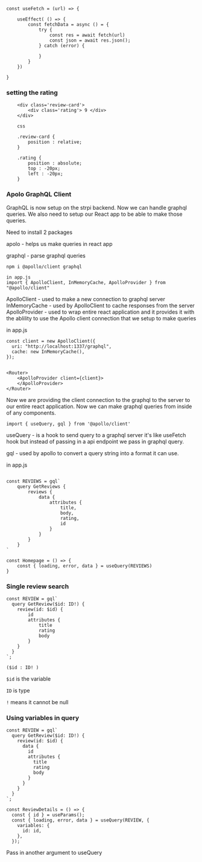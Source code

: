 ```
const useFetch = (url) => { 

    useEffect( () => { 
        const fetchData = async () = { 
            try { 
                const res = await fetch(url)
                const json = await res.json();
            } catch (error) { 

            }
        }
    })

}
```


### setting the rating 

``` 
    <div class='review-card'>
        <div class='rating'> 9 </div>
    </div>

    css 

    .review-card {
        position : relative;
    }

    .rating { 
        position : absolute;
        top : -20px;
        left : -20px;
    }
```

### Apolo GraphQL Client

GraphQL is now setup on the strpi backend. Now we can handle graphql queries. 
We also need to setup our React app to be able to make those queries. 

Need to install 2 packages

apolo - helps us make queries in react app 

graphql - parse graphql queries 

` npm i @apollo/client graphql `

```
in app.js
import { ApolloClient, InMemoryCache, ApolloProvider } from "@apollo/client"
```

ApolloClient - used to make a new connection to graphql server 
InMemoryCache - used by ApolloClient to cache responses from the server 
ApolloProvider - used to wrap entire react application and it provides it with the ablility to use the Apollo client connection that we setup to make queries

in app.js
```
const client = new ApolloClient({
  uri: "http://localhost:1337/graphql",
  cache: new InMemoryCache(),
});


<Router>
    <ApolloProvider client={client}>
    </ApolloProvider>
</Router>

```
Now we are providing the client connection to the graphql to the server to our entire react application. Now we can make graphql queries from inside of any components. 


```
import { useQuery, gql } from '@apollo/client'
```

useQuery - is a hook to send query to a graphql server 
it's like useFetch hook but instead of passing in a api endpoint 
we pass in graphql query. 

gql - used by apollo to convert a query string into a format it can use. 


in app.js
```

const REVIEWS = gql`
    query GetReviews { 
        reviews { 
            data { 
                attributes { 
                    title,
                    body,
                    rating,
                    id
                }
            }
        }
    }
`

const Homepage = () => {
    const { loading, error, data } = useQuery(REVIEWS)
}
```


### Single review search  

```
const REVIEW = gql`
  query GetReview($id: ID!) {
    review(id: $id) {
        id
        attributes { 
            title
            rating
            body
        }
    }
  }
`;
```


`($id : ID! )` 

`$id` is the variable 

`ID` is type 

`!`  means it cannot be null  


### Using variables in query  

```
const REVIEW = gql`
  query GetReview($id: ID!) {
    review(id: $id) {
      data {
        id
        attributes {
          title
          rating
          body
        }
      }
    }
  }
`;

const ReviewDetails = () => {
  const { id } = useParams();
  const { loading, error, data } = useQuery(REVIEW, {
    variables: {
      id: id,
    },
  });
```

Pass in another argument to useQuery 


